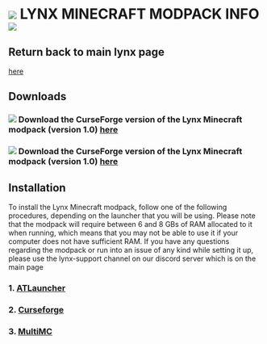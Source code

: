 # ![](https://cdn.discordapp.com/emojis/995680773728370768.webp?size=44&quality=lossless) LYNX MINECRAFT MODPACK INFO ![](https://cdn.discordapp.com/emojis/995680773728370768.webp?size=44&quality=lossless)

## Return back to main lynx page
[here](https://github.com/Vokuar/Teamladybug/blob/LynxMC/README.md)

## Downloads

### ![](https://cdn.discordapp.com/emojis/995680773728370768.webp?size=44&quality=lossless) Download the CurseForge version of the Lynx Minecraft modpack (version 1.0) [here](https://drive.google.com/file/d/1s9Gv15C8HsbxxxNFhdQAsooQkaOrcHNm/view?usp=sharing)

### ![](https://cdn.discordapp.com/emojis/995680773728370768.webp?size=44&quality=lossless) Download the CurseForge version of the Lynx Minecraft modpack (version 1.0) [here](https://drive.google.com/file/d/1b1LiYEWuudnndECcxex-gY6dvuvJW67S/view?usp=sharing)

## Installation

To install the Lynx Minecraft modpack, follow one of the following procedures, depending on the launcher that you will be using. Please note that the modpack will require between 6 and 8 GBs of RAM allocated to it when running, which means that you may not be able to use it if your computer does not have sufficient RAM. If you have any questions regarding the modpack or run into an issue of any kind while setting it up, please use the lynx-support channel on our discord server which is on the main page

### 1. [ATLauncher](https://github.com/Vokuar/Teamladybug/blob/LynxMC/.misc_items/Installation_ATLauncher.md)
### 2. [Curseforge](https://github.com/Vokuar/Teamladybug/blob/LynxMC/.misc_items/Installation_Curseforge.md)
### 3. [MultiMC](https://github.com/Vokuar/Teamladybug/blob/LynxMC/.misc_items/Installation_MultiMC.md)
